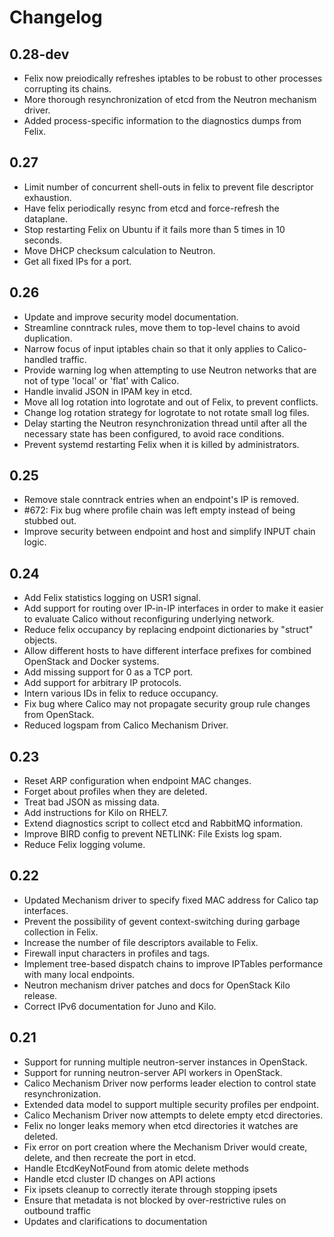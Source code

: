 # Changelog

## 0.28-dev

- Felix now preiodically refreshes iptables to be robust to other processes
  corrupting its chains.
- More thorough resynchronization of etcd from the Neutron mechanism driver.
- Added process-specific information to the diagnostics dumps from Felix.

## 0.27

- Limit number of concurrent shell-outs in felix to prevent file descriptor
  exhaustion.
- Have felix periodically resync from etcd and force-refresh the dataplane.
- Stop restarting Felix on Ubuntu if it fails more than 5 times in 10 seconds.
- Move DHCP checksum calculation to Neutron.
- Get all fixed IPs for a port.

## 0.26

- Update and improve security model documentation.
- Streamline conntrack rules, move them to top-level chains to avoid
  duplication.
- Narrow focus of input iptables chain so that it only applies to
  Calico-handled traffic.
- Provide warning log when attempting to use Neutron networks that are not of
  type 'local' or 'flat' with Calico.
- Handle invalid JSON in IPAM key in etcd.
- Move all log rotation into logrotate and out of Felix, to prevent conflicts.
- Change log rotation strategy for logrotate to not rotate small log files.
- Delay starting the Neutron resynchronization thread until after all the
  necessary state has been configured, to avoid race conditions.
- Prevent systemd restarting Felix when it is killed by administrators.

## 0.25

- Remove stale conntrack entries when an endpoint's IP is removed.
- #672: Fix bug where profile chain was left empty instead of being
  stubbed out.
- Improve security between endpoint and host and simplify INPUT chain logic.

## 0.24

- Add Felix statistics logging on USR1 signal.
- Add support for routing over IP-in-IP interfaces in order to make it
  easier to evaluate Calico without reconfiguring underlying network.
- Reduce felix occupancy by replacing endpoint dictionaries by "struct"
  objects.
- Allow different hosts to have different interface prefixes for combined
  OpenStack and Docker systems.
- Add missing support for 0 as a TCP port.
- Add support for arbitrary IP protocols.
- Intern various IDs in felix to reduce occupancy.
- Fix bug where Calico may not propagate security group rule changes from
  OpenStack.
- Reduced logspam from Calico Mechanism Driver.

## 0.23

- Reset ARP configuration when endpoint MAC changes.
- Forget about profiles when they are deleted.
- Treat bad JSON as missing data.
- Add instructions for Kilo on RHEL7.
- Extend diagnostics script to collect etcd and RabbitMQ information.
- Improve BIRD config to prevent NETLINK: File Exists log spam.
- Reduce Felix logging volume.

## 0.22

- Updated Mechanism driver to specify fixed MAC address for Calico tap
  interfaces.
- Prevent the possibility of gevent context-switching during garbage collection
  in Felix.
- Increase the number of file descriptors available to Felix.
- Firewall input characters in profiles and tags.
- Implement tree-based dispatch chains to improve IPTables performance with
  many local endpoints.
- Neutron mechanism driver patches and docs for OpenStack Kilo release.
- Correct IPv6 documentation for Juno and Kilo.

## 0.21

- Support for running multiple neutron-server instances in OpenStack.
- Support for running neutron-server API workers in OpenStack.
- Calico Mechanism Driver now performs leader election to control state
  resynchronization.
- Extended data model to support multiple security profiles per endpoint.
- Calico Mechanism Driver now attempts to delete empty etcd directories.
- Felix no longer leaks memory when etcd directories it watches are deleted.
- Fix error on port creation where the Mechanism Driver would create, delete,
  and then recreate the port in etcd.
- Handle EtcdKeyNotFound from atomic delete methods
- Handle etcd cluster ID changes on API actions
- Fix ipsets cleanup to correctly iterate through stopping ipsets
- Ensure that metadata is not blocked by over-restrictive rules on outbound
  traffic
- Updates and clarifications to documentation
